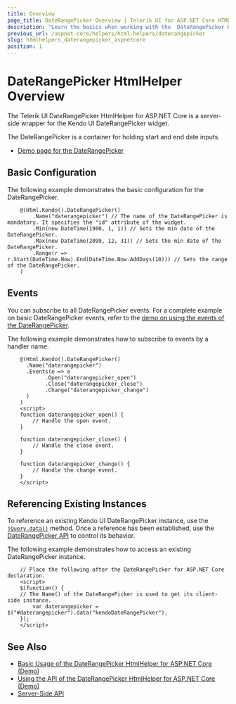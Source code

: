 ```yaml
---
title: Overview
page_title: DateRangePicker Overview | Telerik UI for ASP.NET Core HTML Helpers
description: "Learn the basics when working with the  DateRangePicker HtmlHelper for ASP.NET Core (MVC 6 or ASP.NET Core MVC)."
previous_url: /aspnet-core/helpers/html-helpers/daterangepicker
slug: htmlhelpers_daterangepicker_aspnetcore
position: 1
---
```


# DateRangePicker HtmlHelper Overview

The Telerik UI DateRangePicker HtmlHelper for ASP.NET Core is a server-side wrapper for the Kendo UI DateRangePicker widget.

The DateRangePicker is a container for holding start and end date inputs.

* [Demo page for the DateRangePicker](https://demos.telerik.com/aspnet-core/daterangepicker/index)

## Basic Configuration

The following example demonstrates the basic configuration for the DateRangePicker.

```
    @(Html.Kendo().DateRangePicker()
        .Name("daterangepicker") // The name of the DateRangePicker is mandatory. It specifies the "id" attribute of the widget.
        .Min(new DateTime(1900, 1, 1)) // Sets the min date of the DateRangePicker.
        .Max(new DateTime(2099, 12, 31)) // Sets the min date of the DateRangePicker.
        .Range(r => r.Start(DateTime.Now).End(DateTime.Now.AddDays(10))) // Sets the range of the DateRangePicker.
    )
```

## Events

You can subscribe to all DateRangePicker events. For a complete example on basic DateRangePicker events, refer to the [demo on using the events of the DateRangePicker](https://demos.telerik.com/aspnet-core/daterangepicker/events).

The following example demonstrates how to subscribe to events by a handler name.

```
    @(Html.Kendo().DateRangePicker()
      .Name("daterangepicker")
      .Events(e => e
            .Open("daterangepicker_open")
            .Close("daterangepicker_close")
            .Change("daterangepicker_change")
      )
    )
    <script>
    function daterangepicker_open() {
        // Handle the open event.
    }

    function daterangepicker_close() {
        // Handle the close event.
    }

    function daterangepicker_change() {
        // Handle the change event.
    }
    </script>
```

## Referencing Existing Instances

To reference an existing Kendo UI DateRangePicker instance, use the [`jQuery.data()`](http://api.jquery.com/jQuery.data/) method. Once a reference has been established, use the [DateRangePicker API](/api/daterangepicker) to control its behavior.

The following example demonstrates how to access an existing DateRangePicker instance.

        // Place the following after the DateRangePicker for ASP.NET Core declaration.
        <script>
        $(function() {
        // The Name() of the DateRangePicker is used to get its client-side instance.
            var daterangepicker = $("#daterangepicker").data("kendoDateRangePicker");
        });
        </script>

## See Also

* [Basic Usage of the DateRangePicker HtmlHelper for ASP.NET Core (Demo)](https://demos.telerik.com/aspnet-core/daterangepicker/index)
* [Using the API of the DateRangePicker HtmlHelper for ASP.NET Core (Demo)](https://demos.telerik.com/aspnet-core/daterangepicker/api)
* [Server-Side API](/api/daterangepicker)
